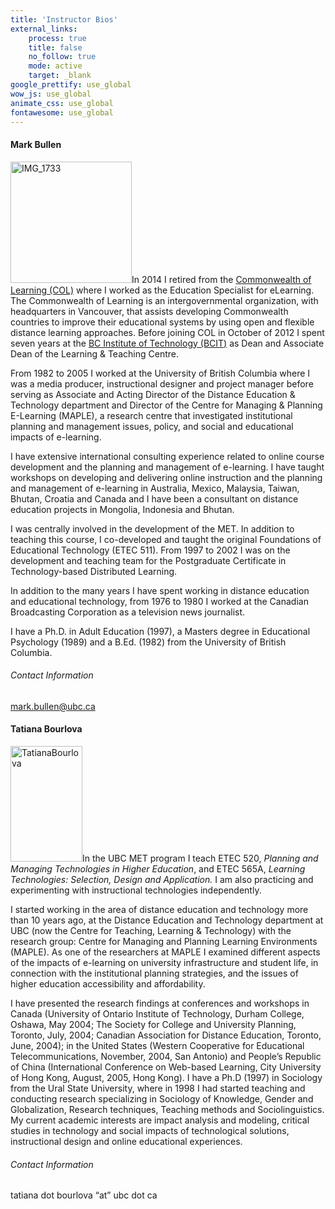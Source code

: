 ```yaml
---
title: 'Instructor Bios'
external_links:
    process: true
    title: false
    no_follow: true
    mode: active
    target: _blank
google_prettify: use_global
wow_js: use_global
animate_css: use_global
fontawesome: use_global
---
```

#### Mark Bullen
<a href="http://blogs.ubc.ca/etec5202015/files/2010/04/IMG_1733-e1425513368333.jpg"><img class="alignleft  wp-image-3877" src="http://blogs.ubc.ca/etec5202015/files/2010/04/IMG_1733-e1425513368333-150x150.jpg" alt="IMG_1733" width="194" height="194" /></a>In 2014 I retired from the <a href="http://www.col.org">Commonwealth of Learning (COL)</a> where I worked as the Education Specialist for eLearning. The Commonwealth of Learning is an intergovernmental organization, with headquarters in Vancouver, that assists developing Commonwealth countries to improve their educational systems by using open and flexible distance learning approaches. Before joining COL in October of 2012 I spent seven years at the <a href="http://www.bcit.ca/ltc">BC Institute of Technology (BCIT)</a> as Dean and Associate Dean of the Learning &amp; Teaching Centre.

From 1982 to 2005 I worked at the University of British Columbia where I was a media producer, instructional designer and project manager before serving as Associate and Acting Director of the Distance Education &amp; Technology department and Director of the Centre for Managing &amp; Planning E-Learning (MAPLE), a research centre that investigated institutional planning and management issues, policy, and social and educational impacts of e-learning.

I have extensive international consulting experience related to online course development and the planning and management of e-learning. I have taught workshops on developing and delivering online instruction and the planning and management of e-learning in Australia, Mexico, Malaysia, Taiwan, Bhutan, Croatia and Canada and I have been a consultant on distance education projects in Mongolia, Indonesia and Bhutan.

I was centrally involved in the development of the MET. In addition to teaching this course, I co-developed and taught the original Foundations of Educational Technology (ETEC 511). From 1997 to 2002 I was on the development and teaching team for the Postgraduate Certificate in Technology-based Distributed Learning.

In addition to the many years I have spent working in distance education and educational technology, from 1976 to 1980 I worked at the Canadian Broadcasting Corporation as a television news journalist.

I have a Ph.D. in Adult Education (1997), a Masters degree in Educational Psychology (1989) and a B.Ed. (1982) from the University of British Columbia.
###### Contact Information
mark.bullen@ubc.ca

#### Tatiana Bourlova
<a href="http://blogs.ubc.ca/etec520/files/2010/04/TatianaBourlova.jpg"><img class="alignleft size-full wp-image-596" style="border: 0pt none;" src="http://blogs.ubc.ca/etec520/files/2010/04/TatianaBourlova.jpg" alt="TatianaBourlova" width="115" height="185" /></a>In the UBC MET program I teach ETEC 520, <em>Planning and Managing Technologies in Higher Education</em>, and ETEC 565A, <em>Learning Technologies: Selection, Design and Application. </em>I am also practicing and experimenting with instructional technologies independently.

I started working in the area of distance education and technology more than 10 years ago, at the Distance Education and Technology department at UBC (now the Centre for Teaching, Learning &amp; Technology) with the research group: Centre for Managing and Planning Learning Environments (MAPLE). As one of the researchers at MAPLE I examined different aspects of the impacts of e-learning on university infrastructure and student life, in connection with the institutional planning strategies, and the issues of higher education accessibility and affordability.

I have presented the research findings at conferences and workshops in Canada (University of Ontario Institute of Technology, Durham College, Oshawa, May 2004; The Society for College and University Planning, Toronto, July, 2004; Canadian Association for Distance Education, Toronto, June, 2004); in the United States (Western Cooperative for Educational Telecommunications, November, 2004, San Antonio) and People’s Republic of China (International Conference on Web-based Learning, City University of Hong Kong, August, 2005, Hong Kong). I have a Ph.D (1997) in Sociology from the Ural State University, where in 1998 I had started teaching and conducting research specializing in Sociology of Knowledge, Gender and Globalization, Research techniques, Teaching methods and Sociolinguistics. My current academic interests are impact analysis and modeling, critical studies in technology and social impacts of technological solutions, instructional design and online educational experiences.
###### Contact Information
tatiana dot bourlova “at” ubc dot ca
